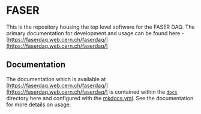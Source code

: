 # FASER

This is the repository housing the top level software for the FASER DAQ. The primary
documentation for development and usage can be found here - [https://faserdaq.web.cern.ch/faserdaq/](https://faserdaq.web.cern.ch/faserdaq/)

## Documentation
The documentation which is available at [https://faserdaq.web.cern.ch/faserdaq/](https://faserdaq.web.cern.ch/faserdaq/)
is contained within the [`docs`](./docs) directory here and configured with the [mkdocs.yml](mkdocs.yml).  See 
the documentation for more details on usage.
